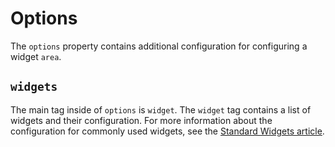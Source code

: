 # Options

The `options` property contains additional configuration for configuring a widget `area`.

## `widgets`

The main tag inside of `options` is `widget`. The `widget` tag contains a list of widgets and their configuration. For more information about the configuration for commonly used widgets, see the [Standard Widgets article](/tutorials/core-concepts/editable-content-on-pages/standard-widgets.md).

